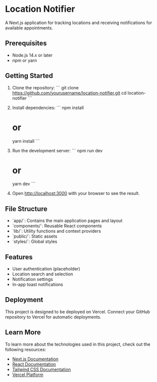 # Location Notifier

A Next.js application for tracking locations and receiving notifications for available appointments.

## Prerequisites

- Node.js 14.x or later
- npm or yarn

## Getting Started

1. Clone the repository:
   \`\`\`
   git clone https://github.com/yourusername/location-notifier.git
   cd location-notifier
   \`\`\`

2. Install dependencies:
   \`\`\`
   npm install
   # or
   yarn install
   \`\`\`

3. Run the development server:
   \`\`\`
   npm run dev
   # or
   yarn dev
   \`\`\`

4. Open [http://localhost:3000](http://localhost:3000) with your browser to see the result.

## File Structure

- \`app/\`: Contains the main application pages and layout
- \`components/\`: Reusable React components
- \`lib/\`: Utility functions and context providers
- \`public/\`: Static assets
- \`styles/\`: Global styles

## Features

- User authentication (placeholder)
- Location search and selection
- Notification settings
- In-app toast notifications

## Deployment

This project is designed to be deployed on Vercel. Connect your GitHub repository to Vercel for automatic deployments.

## Learn More

To learn more about the technologies used in this project, check out the following resources:

- [Next.js Documentation](https://nextjs.org/docs)
- [React Documentation](https://reactjs.org/docs)
- [Tailwind CSS Documentation](https://tailwindcss.com/docs)
- [Vercel Platform](https://vercel.com/docs)

